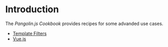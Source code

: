 # Introduction

The _Pangolin.js Cookbook_ provides recipes for some advanded use cases.

* [Template Filters](template-filters)
* [Vue.js](vue)
